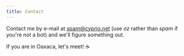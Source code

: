 ```yaml
---
title: Contact
---
```


Contact me by e-mail at spam@cyprio.net (use *oz* rather than *spam* if you're
not a bot) and we'll figure something out.

If you are in Oaxaca, let's meet! ☕
